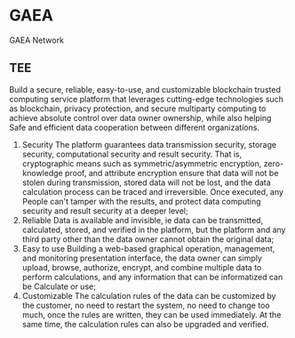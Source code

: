 # GAEA
GAEA Network

## TEE

Build a secure, reliable, easy-to-use, and customizable blockchain trusted computing service platform that leverages cutting-edge technologies such as blockchain, privacy protection, and secure multiparty computing to achieve absolute control over data owner ownership, while also helping Safe and efficient data cooperation between different organizations.
1) Security
The platform guarantees data transmission security, storage security, computational security and result security. That is, cryptographic means such as symmetric/asymmetric encryption, zero-knowledge proof, and attribute encryption ensure that data will not be stolen during transmission, stored data will not be lost, and the data calculation process can be traced and irreversible. Once executed, any People can't tamper with the results, and protect data computing security and result security at a deeper level;
2) Reliable
Data is available and invisible, ie data can be transmitted, calculated, stored, and verified in the platform, but the platform and any third party other than the data owner cannot obtain the original data;
3) Easy to use
Building a web-based graphical operation, management, and monitoring presentation interface, the data owner can simply upload, browse, authorize, encrypt, and combine multiple data to perform calculations, and any information that can be informatized can be Calculate or use;
4) Customizable
The calculation rules of the data can be customized by the customer, no need to restart the system, no need to change too much, once the rules are written, they can be used immediately. At the same time, the calculation rules can also be upgraded and verified.